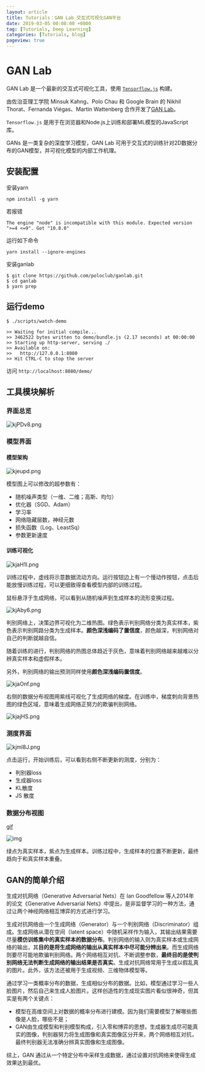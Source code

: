 ```yaml
---
layout: article
title: Tutorials：GAN Lab 交互式可视化GAN平台
date: 2019-03-05 00:08:00 +0800
tag: [Tutorials, Deep Learning] 
categories: [Tutorials, blog]
pageview: true
---
```




# GAN Lab

GAN Lab 是一个最新的交互式可视化工具，使用 [`Tensorflow.js`](https://js.tensorflow.org/) 构建。

由佐治亚理工学院 Minsuk Kahng、Polo Chau 和 Google Brain 的 Nikhil Thorat、Fernanda Viégas、Martin Wattenberg 合作开发了[GAN Lab](https://poloclub.github.io/ganlab/)。

`Tensorflow.js` 是用于在浏览器和Node.js上训练和部署ML模型的JavaScript库。

GANs 是一类复杂的深度学习模型，GAN Lab 可用于交互式的训练针对2D数据分布的GAN模型，并可视化模型的内部工作机理。



## 安装配置

安装yarn

```
npm install -g yarn
```

若报错

```
The engine "node" is incompatible with this module. Expected version ">=4 <=9". Got "10.8.0"
```

运行如下命令

```
yarn install --ignore-engines
```

安装ganlab

```
$ git clone https://github.com/poloclub/ganlab.git
$ cd ganlab
$ yarn prep
```



## 运行demo

```
$ ./scripts/watch-demo

>> Waiting for initial compile...
>> 3462522 bytes written to demo/bundle.js (2.17 seconds) at 00:00:00
>> Starting up http-server, serving ./
>> Available on:
>>   http://127.0.0.1:8080
>> Hit CTRL-C to stop the server
```

访问 `http://localhost:8080/demo/`



## 工具模块解析

### 界面总览

![kjPDv8.png](https://s2.ax1x.com/2019/03/05/kjPDv8.png)

### 模型界面

#### 模型架构

![kjeupd.png](https://s2.ax1x.com/2019/03/05/kjeupd.png)

模型图上可以修改的超参数有：

- 随机噪声类型（一维、二维；高斯、均匀）
- 优化器（SGD、Adam）
- 学习率
- 网络隐藏层数，神经元数
- 损失函数（Log、LeastSq）
- 参数更新速度



#### 训练可视化

![kjaH1I.png](https://s2.ax1x.com/2019/03/05/kjaH1I.png)

训练过程中，虚线将示意数据流动方向。运行按钮边上有一个慢动作按钮，点击后能放慢训练过程，可以更细致得查看模型内部的训练过程。

鼠标悬浮于生成网络，可以看到从随机噪声到生成样本的流形变换过程。

![kjAby6.png](https://s2.ax1x.com/2019/03/05/kjAby6.png)



判别网络上，决策边界可视化为二维热图。绿色表示判别网络分类为真实样本，紫色表示判别网路分类为生成样本。**颜色深浅编码了置信度**，颜色越深，判别网络对自己的判断就越自信。

随着训练的进行，判别网络的热图总体趋近于灰色，意味着判别网络越来越难以分辨真实样本和虚假样本。

另外，判别网络的输出预测同样使用**颜色深浅编码置信度**。

![kjaOnf.png](https://s2.ax1x.com/2019/03/05/kjaOnf.png)



右侧的数据分布视图用紫线可视化了生成网络的梯度。在训练中，梯度刺向背景热图的绿色区域，意味着生成网络正努力的欺骗判别网络。

![kjajHS.png](https://s2.ax1x.com/2019/03/05/kjajHS.png)



### 测度界面

![kjml8J.png](https://s2.ax1x.com/2019/03/05/kjml8J.png)



点击运行，开始训练后，可以看到右侧不断更新的测度，分别为：

- 判别器loss
- 生成器loss
- KL散度
- JS 散度



### 数据分布视图

[gif](https://image-cdn.jqr.com/editor/203/904/2039045747-5b913b67a2794)

![img](https://image-cdn.jqr.com/editor/203/904/2039045747-5b913b67a2794)

绿点为真实样本，紫点为生成样本。训练过程中，生成样本的位置不断更新，最终趋向于和真实样本重叠。





##  GAN的简单介绍

生成对抗网络（Generative Adversarial Nets）在 Ian Goodfellow 等人2014年的论文《Generative Adversarial Nets》中提出，是非监督学习的一种方法，通过让两个神经网络相互博弈的方式进行学习。

生成对抗网络由一个生成网络（Generator）与一个判别网络（Discriminator）组成。生成网络从潜在空间（latent space）中随机采样作为输入，其输出结果需要尽量**模仿训练集中的真实样本的数据分布**。判别网络的输入则为真实样本或生成网络的输出，其**目的是将生成网络的输出从真实样本中尽可能分辨出来**。而生成网络则要尽可能地欺骗判别网络。两个网络相互对抗、不断调整参数，**最终目的是使判别网络无法判断生成网络的输出结果是否真实**。生成对抗网络常用于生成以假乱真的图片。此外，该方法还被用于生成视频、三维物体模型等。

通过学习一类概率分布的数据，生成相似分布的数据。比如，模型通过学习一些人脸图片，然后自己来生成人脸图片。这样创造性的生成现实图片看似很神奇，但其实是有两个关键点：

- 模型在高维空间上对数据的概率分布进行建模。因为我们需要模型了解哪些图像是人脸，哪些不是；
- GAN由生成模型和判别模型构成，引入零和博弈的思想，生成器生成尽可能真实的图像，判别器努力将生成图像和真实图像区分开来，两个网络相互对抗，最终判别器无法准确分辨真实图像和生成图像。

综上，GAN 通过从一个特定分布中采样生成数据，通过设置对抗网络来使得生成效果达到最优。